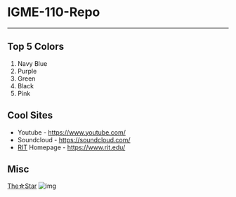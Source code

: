 # IGME-110-Repo

---

## Top 5 Colors
1. Navy Blue
2. Purple
3. Green
4. Black
5. Pink

## Cool Sites
- Youtube - https://www.youtube.com/
- Soundcloud - https://soundcloud.com/
- [RIT](https://www.rit.edu/) Homepage - https://www.rit.edu/

## Misc
[The☆Star](https://souleater.fandom.com/wiki/Black%E2%98%86Star)
![img](https://i.pinimg.com/736x/88/a8/13/88a8135afd22ca8f102e4092ce49415b.jpg)
